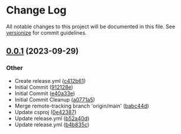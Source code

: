 # Change Log

All notable changes to this project will be documented in this file. See [versionize](https://github.com/versionize/versionize) for commit guidelines.

<a name="0.0.1"></a>
## [0.0.1](https://www.github.com/Thial/FF06B5-Laptop-Decoder/releases/tag/v0.0.1) (2023-09-29)

### Other

* Create release.yml ([c412b61](https://www.github.com/Thial/FF06B5-Laptop-Decoder/commit/c412b6198df9e56a62a5a6f3e140df1894ab03c0))
* Initial Commit ([912128e](https://www.github.com/Thial/FF06B5-Laptop-Decoder/commit/912128e463f62b986089b0b5b5af12c2507cf310))
* Initial Commit ([e40a33e](https://www.github.com/Thial/FF06B5-Laptop-Decoder/commit/e40a33e3e677bdb83ea949fe820448198bf8a41f))
* Initial Commit Cleanup ([a0771a5](https://www.github.com/Thial/FF06B5-Laptop-Decoder/commit/a0771a505f619a09675d46d04158db7b4d245c80))
* Merge remote-tracking branch 'origin/main' ([babc44d](https://www.github.com/Thial/FF06B5-Laptop-Decoder/commit/babc44d98af9c334bc50b94da8c17edcf6ee79f8))
* Update csproj ([0e42387](https://www.github.com/Thial/FF06B5-Laptop-Decoder/commit/0e42387f874f345b441c451dc185a0b506ddfe33))
* Update release.yml ([b52a40d](https://www.github.com/Thial/FF06B5-Laptop-Decoder/commit/b52a40d20826b06f825fd1177645d69589dffdfc))
* Update release.yml ([b4b835c](https://www.github.com/Thial/FF06B5-Laptop-Decoder/commit/b4b835cfd3df2cb8a183af0b95d3c4d43e89fca8))

